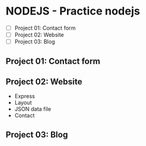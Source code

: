 # NODEJS - Practice nodejs
- [ ] Project 01: Contact form
- [ ] Project 02: Website
- [ ] Project 03: Blog

## Project 01: Contact form

## Project 02: Website
- Express
- Layout
- JSON data file
- Contact

## Project 03: Blog
